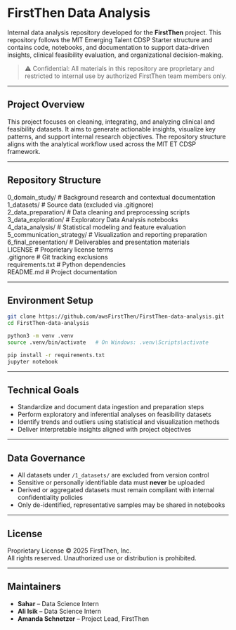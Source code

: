 # FirstThen Data Analysis

Internal data analysis repository developed for the **FirstThen** project.
This repository follows the MIT Emerging Talent CDSP Starter structure and
contains code, notebooks, and documentation to support data-driven insights,
clinical feasibility evaluation, and organizational decision-making.

> ⚠️ Confidential: All materials in this repository are proprietary and
> restricted to internal use by authorized FirstThen team members only.

---

## Project Overview

This project focuses on cleaning, integrating, and analyzing clinical and
feasibility datasets. It aims to generate actionable insights, visualize key
patterns, and support internal research objectives. The repository structure
aligns with the analytical workflow used across the MIT ET CDSP framework.

---

## Repository Structure

0_domain_study/           # Background research and contextual documentation  
1_datasets/               # Source data (excluded via .gitignore)  
2_data_preparation/       # Data cleaning and preprocessing scripts  
3_data_exploration/       # Exploratory Data Analysis notebooks  
4_data_analysis/          # Statistical modeling and feature evaluation  
5_communication_strategy/ # Visualization and reporting preparation  
6_final_presentation/     # Deliverables and presentation materials  
LICENSE                   # Proprietary license terms  
.gitignore                # Git tracking exclusions  
requirements.txt          # Python dependencies  
README.md                 # Project documentation  

---

## Environment Setup

```bash
git clone https://github.com/awsFirstThen/FirstThen-data-analysis.git
cd FirstThen-data-analysis

python3 -m venv .venv
source .venv/bin/activate   # On Windows: .venv\Scripts\activate

pip install -r requirements.txt
jupyter notebook
```

---

## Technical Goals

- Standardize and document data ingestion and preparation steps  
- Perform exploratory and inferential analyses on feasibility datasets  
- Identify trends and outliers using statistical and visualization methods  
- Deliver interpretable insights aligned with project objectives  

---

## Data Governance

- All datasets under `/1_datasets/` are excluded from version control  
- Sensitive or personally identifiable data must **never** be uploaded  
- Derived or aggregated datasets must remain compliant with internal
  confidentiality policies  
- Only de-identified, representative samples may be shared in notebooks  

---

## License

Proprietary License © 2025 FirstThen, Inc.  
All rights reserved. Unauthorized use or distribution is prohibited.

---

## Maintainers

- **Sahar** – Data Science Intern  
- **Ali Isik** – Data Science Intern  
- **Amanda Schnetzer** – Project Lead, FirstThen  
